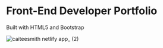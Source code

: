 # Front-End Developer Portfolio
Built with HTML5 and Bootstrap

![caiteesmith netlify app_ (2)](https://user-images.githubusercontent.com/7319667/214426947-b0144666-fcaf-41c1-996f-d7b076f5dc8c.png)
